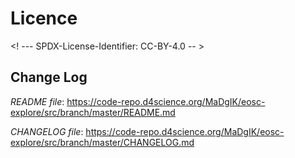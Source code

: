 # Licence

<! --- SPDX-License-Identifier: CC-BY-4.0  -- >

## Change Log

*README file*: https://code-repo.d4science.org/MaDgIK/eosc-explore/src/branch/master/README.md

*CHANGELOG file*: https://code-repo.d4science.org/MaDgIK/eosc-explore/src/branch/master/CHANGELOG.md


